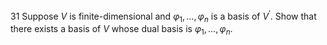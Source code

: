 31 Suppose $V$ is finite-dimensional and $\varphi_{1}, \ldots, \varphi_{n}$ is a basis of $V^{\prime}$. Show that there exists a basis of $V$ whose dual basis is $\varphi_{1}, \ldots, \varphi_{n}$.
